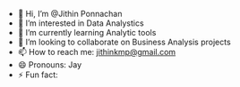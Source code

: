 - 👋 Hi, I’m @Jithin Ponnachan
- 👀 I’m interested in Data Analystics
- 🌱 I’m currently learning Analytic tools
- 💞️ I’m looking to collaborate on Business Analysis projects
- 📫 How to reach me: jithinkmp@gmail.com
- 😄 Pronouns: Jay
- ⚡ Fun fact: 

<!---
Jithinkmp/Jithinkmp is a ✨ special ✨ repository because its `README.md` (this file) appears on your GitHub profile.
You can click the Preview link to take a look at your changes.
--->
